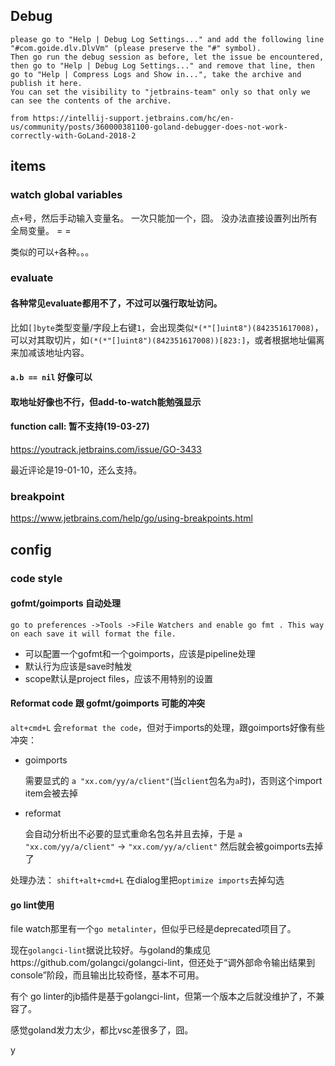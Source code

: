 







## Debug



```
please go to "Help | Debug Log Settings..." and add the following line "#com.goide.dlv.DlvVm" (please preserve the "#" symbol).
Then go run the debug session as before, let the issue be encountered, then go to "Help | Debug Log Settings..." and remove that line, then go to "Help | Compress Logs and Show in...", take the archive and publish it here.
You can set the visibility to "jetbrains-team" only so that only we can see the contents of the archive.

from https://intellij-support.jetbrains.com/hc/en-us/community/posts/360000381100-goland-debugger-does-not-work-correctly-with-GoLand-2018-2
```



## items



### watch global variables

点`+`号，然后手动输入变量名。 一次只能加一个，囧。
没办法直接设置列出所有全局变量。 = =



类似的可以`+`各种。。。



### evaluate

#### 各种常见evaluate都用不了，不过可以强行取址访问。

比如`[]byte`类型变量/字段上右键`1`，会出现类似`*(*"[]uint8")(842351617008)`，可以对其取切片，如`(*(*"[]uint8")(842351617008))[823:]`，或者根据地址偏离来加减该地址内容。



#### `a.b == nil` 好像可以



#### 取地址好像也不行，但add-to-watch能勉强显示





#### function call: 暂不支持(19-03-27)

https://youtrack.jetbrains.com/issue/GO-3433



最近评论是19-01-10，还么支持。



### breakpoint



https://www.jetbrains.com/help/go/using-breakpoints.html





## config

### code style



#### gofmt/goimports 自动处理



`go to preferences ->Tools ->File Watchers and enable go fmt . This way on each save it will format the file.`



* 可以配置一个gofmt和一个goimports，应该是pipeline处理
* 默认行为应该是save时触发
* scope默认是project files，应该不用特别的设置



#### Reformat code 跟 gofmt/goimports 可能的冲突



`alt+cmd+L` 会`reformat the code`，但对于imports的处理，跟goimports好像有些冲突：


* goimports 

  需要显式的 `a "xx.com/yy/a/client"`(当`client`包名为`a`时)，否则这个import item会被去掉

* reformat

  会自动分析出不必要的显式重命名包名并且去掉，于是 `a "xx.com/yy/a/client"` -> `"xx.com/yy/a/client"` 然后就会被goimports去掉了

处理办法： `shift+alt+cmd+L` 在dialog里把`optimize imports`去掉勾选



#### go lint使用



file watch那里有一个`go metalinter`，但似乎已经是deprecated项目了。

现在`golangci-lint`据说比较好。与goland的集成见https://github.com/golangci/golangci-lint，但还处于“调外部命令输出结果到console”阶段，而且输出比较奇怪，基本不可用。

有个 go linter的jb插件是基于golangci-lint，但第一个版本之后就没维护了，不兼容了。



感觉goland发力太少，都比vsc差很多了，囧。

y



























